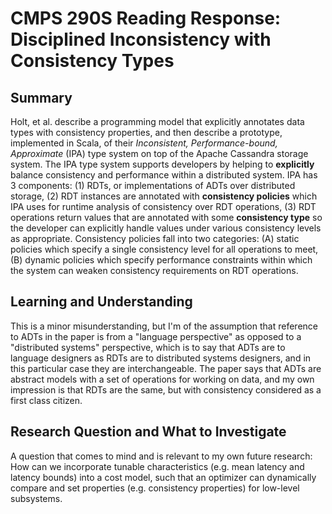 # CMPS 290S Reading Response: Disciplined Inconsistency with Consistency Types

## Summary
Holt, et al. describe a programming model that explicitly annotates data types with consistency properties, and then describe a prototype, implemented in Scala, of their *Inconsistent, Performance-bound, Approximate* (IPA) type system on top of the Apache Cassandra storage system. The IPA type system supports developers by helping to **explicitly** balance consistency and performance within a distributed system. IPA has 3 components: (1) RDTs, or implementations of ADTs over distributed storage, (2) RDT instances are annotated with **consistency policies** which IPA uses for runtime analysis of consistency over RDT operations, (3) RDT operations return values that are annotated with some **consistency type** so the developer can explicitly handle values under various consistency levels as appropriate. Consistency policies fall into two categories: (A) static policies which specify a single consistency level for all operations to meet, (B) dynamic policies which specify performance constraints within which the system can weaken consistency requirements on RDT operations.

## Learning and Understanding
This is a minor misunderstanding, but I'm of the assumption that reference to ADTs in the paper is from a "language perspective" as opposed to a "distributed systems" perspective, which is to say that ADTs are to language designers as RDTs are to distributed systems designers, and in this particular case they are interchangeable. The paper says that ADTs are abstract models with a set of operations for working on data, and my own impression is that RDTs are the same, but with consistency considered as a first class citizen.


## Research Question and What to Investigate
A question that comes to mind and is relevant to my own future research: How can we incorporate tunable characteristics (e.g. mean latency and latency bounds) into a cost model, such that an optimizer can dynamically compare and set properties (e.g. consistency properties) for low-level subsystems.
